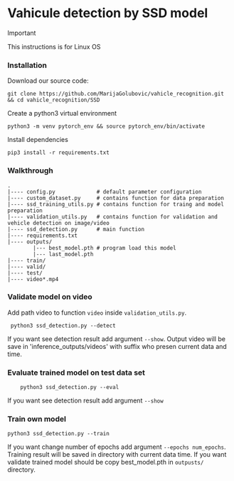 # Vahicule detection by SSD model

>[!IMPORTANT]
>This instructions is for Linux OS

### Installation
Download our source code:
```
git clone https://github.com/MarijaGolubovic/vahicle_recognition.git && cd vahicle_recognition/SSD
```

Create a python3 virtual environment
```
python3 -m venv pytorch_env && source pytorch_env/bin/activate
```
Install dependencies
```
pip3 install -r requirements.txt
```


### Walkthrough
```
.
|---- config.py             # default parameter configuration 
|---- custom_dataset.py     # contains function for data preparation
|---- ssd_training_utils.py # contains function for traing and model preparation
|---- validation_utils.py   # contains function for validation and vehicle detection on image/video
|---- ssd_detection.py      # main function
|---- requirements.txt      
|---- outputs/
        |--- best_model.pth # program load this model
        |--- last_model.pth
|---- train/
|---- valid/
|---- test/
|---- video*.mp4
```

### Validate model on video
Add path video  to function `video` inside `validation_utils.py`.
```
 python3 ssd_detection.py --detect
```
If you want see detection result add argument `--show`.  Output video will be save in 'inference_outputs/videos' with suffix who presen current data and time. 

### Evaluate trained model on test data set

```
    python3 ssd_detection.py --eval
```
If you want see detection result add argument `--show`

### Train own model
```
python3 ssd_detection.py --train
```
If you want change number of epochs add argument `--epochs num_epochs`. Training result will be saved in directory with current data time. If you want validate trained model should be copy best_model.pth in `outpusts/` directory.


